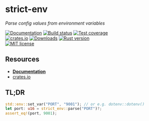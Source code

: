 # strict-env

_Parse config values from environment variables_

[![Documentation][docs-badge]][docs-url]
[![Build status][build-badge]][build-url]
[![Test coverage][coverage-badge]][coverage-url]
<br />
[![crates.io][crates-badge]][crates-url]
[![Downloads][downloads-badge]][crates-url]
[![Rust version][rust-version-badge]][rust-version-link]
<br />
[![MIT license][license-badge]][license-url]

[build-badge]: https://img.shields.io/github/workflow/status/andybarron/strict-env-rs/CI?labelColor=112&logo=github&logoColor=fff&style=flat-square
[build-url]: https://github.com/andybarron/strict-env-rs/actions
[coverage-badge]: https://img.shields.io/codecov/c/gh/andybarron/strict-env-rs?labelColor=112&logo=codecov&logoColor=fff&style=flat-square
[coverage-url]: https://codecov.io/gh/andybarron/strict-env-rs
[crates-badge]: https://img.shields.io/crates/v/strict-env?labelColor=112&logo=rust&logoColor=fff&style=flat-square
[crates-url]: https://crates.io/crates/strict-env
[docs-badge]: https://img.shields.io/docsrs/strict-env?labelColor=112&logo=read-the-docs&logoColor=fff&style=flat-square
[docs-url]: https://docs.rs/strict-env
[downloads-badge]: https://img.shields.io/crates/d/strict-env?labelColor=112&color=informational&style=flat-square
[license-badge]: https://img.shields.io/crates/l/strict-env?labelColor=112&style=flat-square
[license-url]: https://github.com/andybarron/strict-env-rs/blob/main/LICENSE.md
[rust-version-badge]: https://img.shields.io/badge/rustc-1.42+-informational?logo=rust&logoColor=fff&labelColor=112&style=flat-square
[rust-version-link]: https://www.rust-lang.org

## Resources

- [**Documentation**][docs-url]
- [crates.io][crates-url]

## TL;DR

```rust
std::env::set_var("PORT", "9001"); // or e.g. dotenv::dotenv()
let port: u16 = strict_env::parse("PORT")?;
assert_eq!(port, 9001);
```
